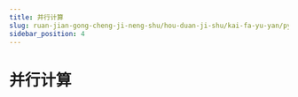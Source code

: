 ```yaml
---
title: 并行计算
slug: ruan-jian-gong-cheng-ji-neng-shu/hou-duan-ji-shu/kai-fa-yu-yan/python/python-ji-chu/bing-xing-ji-suan/bing-xing-ji-suan
sidebar_position: 4
---
```


# 并行计算

